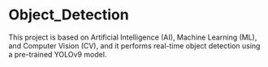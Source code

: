 # Object_Detection
This project is based on Artificial Intelligence (AI), Machine Learning (ML), and Computer Vision (CV), and it performs real-time object detection using a pre-trained YOLOv9 model.

